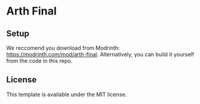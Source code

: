 # Arth Final

## Setup

We reccomend you download from Modrinth: https://modrinth.com/mod/arth-final. Alternatively, you can build it yourself from the code in this repo.

## License

This template is available under the MIT license.
